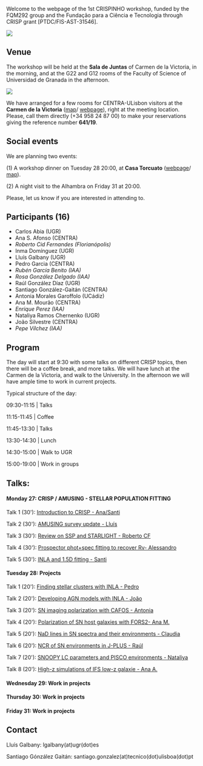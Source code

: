 Welcome to the webpage of the 1st CRISPINHO workshop, funded by the FQM292 group and the Fundação para a
Ciência e Tecnologia through CRISP grant [PTDC/FIS-AST-31546]. 

[![](https://github.com/amusing-muse/crispinho2020/raw/master/group_photo.png)](https://github.com/amusing-muse/crispinho2020/raw/master/group_photo.png)

## Venue

The workshop will be held at the **Sala de Juntas** of Carmen de la Victoria, in the morning, and at the G22 and G12 rooms of the Faculty of Science of Universidad de Granada in the afternoon.

[![](https://github.com/amusing-muse/crispinho2020/raw/master/map.png)](https://www.google.com/maps/dir/Carmen+de+la+Victoria,+Cuesta+del+Chapiz,+9,+18010+Granada/Faculty+of+Sciences+of+the+UGR,+Avenida+de+Fuente+Nueva,+s%2Fn,+18071+Granada/@37.1792554,-3.6077715,15z/data=!3m1!4b1!4m14!4m13!1m5!1m1!1s0xd71fcc9ac4d670b:0x9edd116b4ac23362!2m2!1d-3.5886695!2d37.1808104!1m5!1m1!1s0xd71fcec9131a577:0x2d03f6ab4085cc8e!2m2!1d-3.6096739!2d37.179749!3e2)

We have arranged for a few rooms for CENTRA-ULisbon visitors at the **Carmen de la Victoria** ([map](https://www.google.com/maps/place/Carmen+de+la+Victoria/@37.1792554,-3.6077715,15z/data=!4m5!3m4!1s0xd71fcc9ac4d670b:0x9edd116b4ac23362!8m2!3d37.1808104!4d-3.5886695)/ 
[webpage](http://carmendelavictoria.ugr.es/)), right at the meeting location. Please, call them directly (+34 958 24 87 00) to make your reservations giving the reference number **641/19**.

## Social events

We are planning two events: 

(1) A workshop dinner on Tuesday 28 20:00, at **Casa Torcuato** ([webpage](https://www.casatorcuato.com/)/ 
[map](https://www.google.com/maps/place/Restaurante+andaluz+-+Casa+Torcuato/@37.18394,-3.5937947,20.63z/data=!4m5!3m4!1s0xd71fcc67f5914ab:0xc6e2aea88a5b1a14!8m2!3d37.1839876!4d-3.5936411)).

(2) A night visit to the Alhambra on Friday 31 at 20:00. 

Please, let us know if you are interested in attending to. 

## Participants (16)

- Carlos Abia (UGR)
- Ana S. Afonso (CENTRA)
- *Roberto Cid Fernandes (Florianópolis)*
- Inma Domínguez (UGR)
- Lluís Galbany (UGR)
- Pedro Garcia (CENTRA)
- *Rubén García Benito (IAA)*
- *Rosa González Delgado (IAA)*
- Raúl González Díaz (UGR)
- Santiago González-Gaitán (CENTRA)
- Antonia Morales Garoffolo (UCádiz)
- Ana M. Mourão (CENTRA)
- *Enrique Perez (IAA)* 
- Nataliya Ramos Chernenko (UGR)
- João Silvestre (CENTRA)
- *Pepe Vílchez (IAA)* 

## Program

The day will start at 9:30 with some talks on different CRISP topics, then there will be a coffee break, and more talks. We will have lunch at the Carmen de la Victoria, and walk to the University. In the afternoon we will have ample time to work in current projects.

Typical structure of the day:

 09:30-11:15 | Talks               
 
 11:15-11:45 | Coffee                  
 
 11:45-13:30 | Talks
 
 13:30-14:30 | Lunch                   
 
 14:30-15:00 | Walk to UGR             
 
 15:00-19:00 | Work in groups          

## Talks:

#### Monday 27: CRISP / AMUSING - STELLAR POPULATION FITTING

Talk 1 (30'): [Introduction to CRISP - Ana/Santi](https://github.com/amusing-muse/workshop2/blob/master/talks/file.pdf)

Talk 2 (30'): [AMUSING survey update - Lluís](https://github.com/amusing-muse/workshop2/blob/master/talks/file.pdf)

Talk 3 (30'): [Review on SSP and STARLIGHT - Roberto CF](https://github.com/amusing-muse/workshop2/blob/master/talks/file.pdf)

Talk 4 (30'): [Prospector phot+spec fitting to recover Rv- Alessandro](https://github.com/amusing-muse/workshop2/blob/master/talks/file.pdf)

Talk 5 (30'): [INLA and 1.5D fitting - Santi](https://github.com/amusing-muse/workshop2/blob/master/talks/file.pdf)

#### Tuesday 28:  Projects

Talk 1 (20'): [Finding stellar clusters with INLA - Pedro](https://github.com/amusing-muse/workshop2/blob/master/talks/file.pdf)

Talk 2 (20'): [Developing AGN models with INLA - João](https://github.com/amusing-muse/workshop2/blob/master/talks/file.pdf)

Talk 3 (20'): [SN imaging polarization with CAFOS - Antonia](https://github.com/amusing-muse/workshop2/blob/master/talks/file.pdf)

Talk 4 (20'): [Polarization of SN host galaxies with FORS2- Ana M.](https://github.com/amusing-muse/workshop2/blob/master/talks/file.pdf)

Talk 5 (20'): [NaD lines in SN spectra and their environments - Claudia](https://github.com/amusing-muse/workshop2/blob/master/talks/file.pdf)

Talk 6 (20'): [NCR of SN environments in J-PLUS - Raúl](https://github.com/amusing-muse/workshop2/blob/master/talks/file.pdf)

Talk 7 (20'): [SNOOPY LC parameters and PISCO environments - Nataliya](https://github.com/amusing-muse/workshop2/blob/master/talks/file.pdf)

Talk 8 (20'): [High-z simulations of IFS low-z galaxie - Ana A.](https://github.com/amusing-muse/workshop2/blob/master/talks/file.pdf)

#### Wednesday 29: Work in projects

#### Thursday 30: Work in projects

#### Friday 31: Work in projects


## Contact

Lluís Galbany: lgalbany(at)ugr(dot)es

Santiago Gónzález Gaitán: santiago.gonzalez(at)tecnico(dot)ulisboa(dot)pt
